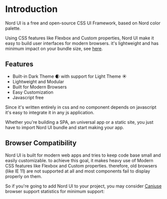 # Introduction

Nord UI is a free and open-source CSS UI Framework, based on Nord color palette.

Using CSS features like Flexbox and Custom properties, Nord UI make it easy to build user interfaces for modern browsers.
it's lightweight and has minimum impact on your bundle size, see [here](https://bundlephobia.com/result?p=nord-ui).

## Features

- Built-in Dark Theme :waxing_crescent_moon: with support for Light Theme ☀️
- Lightweight and Modular
- Built for Modern Browsers
- Easy Customization
- Javascript free

Since it's written entirely in css and no component depends on javascript it's easy to integrate it in any js application.

Whether you're building a SPA, an universal app or a static site, you just have to import Nord UI bundle and start making your app.



## Browser Compatibility

Nord UI is built for modern web apps and tries to keep code base small and easily customizable. to achieve this goal, it makes heavy use of Modern CSS features like Flexbox and Custom properties. therefore, old browsers (like IE 11) are not supported at all and most components fail to display properly on them.

So if you're going to add Nord UI to your project, you may consider [Caniuse]() browser support statistics for minimum support:

